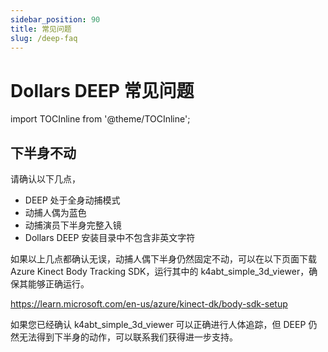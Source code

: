 ```yaml
---
sidebar_position: 90
title: 常见问题
slug: /deep-faq
---	
```


# Dollars DEEP 常见问题

import TOCInline from '@theme/TOCInline';

<TOCInline toc={toc} />

## 下半身不动

请确认以下几点，

- DEEP 处于全身动捕模式
- 动捕人偶为蓝色
- 动捕演员下半身完整入镜
- Dollars DEEP 安装目录中不包含非英文字符

如果以上几点都确认无误，动捕人偶下半身仍然固定不动，可以在以下页面下载 Azure Kinect Body Tracking SDK，运行其中的 k4abt_simple_3d_viewer，确保其能够正确运行。

https://learn.microsoft.com/en-us/azure/kinect-dk/body-sdk-setup

如果您已经确认 k4abt_simple_3d_viewer 可以正确进行人体追踪，但 DEEP 仍然无法得到下半身的动作，可以联系我们获得进一步支持。